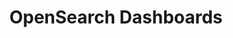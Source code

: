 ---
role: ui
title: OpenSearch Dashboards
artifact_id: opensearch-dashboards
architecture: x64
platform: linux
type: deb
artifact_url: https://artifacts.opensearch.org/releases/bundle/opensearch-dashboards/2.5.0/opensearch-dashboards-2.5.0-linux-x64.deb
version: 2.5.0
category: opensearch-dashboards
slug: opensearch-dashboards-2.5.0-linux-x64-deb
signature: https://artifacts.opensearch.org/releases/bundle/opensearch-dashboards/2.5.0/opensearch-dashboards-2.5.0-linux-x64.deb.sig
guide: https://opensearch.org/docs/latest/opensearch/install/deb
---
